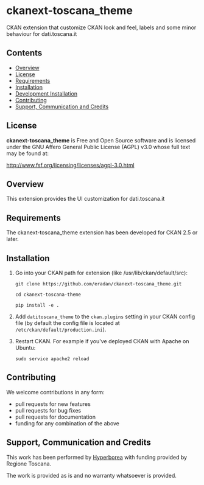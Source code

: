 # ckanext-toscana_theme
CKAN extension that customize CKAN look and feel, labels and some minor behaviour for dati.toscana.it

## Contents

- [Overview](#overview)
- [License](#license)
- [Requirements](#requirements)
- [Installation](#installation)
- [Development Installation](#development-installation)
- [Contributing](#contributing)
- [Support, Communication and Credits](#support-communication-and-credits)


## License

**ckanext-toscana_theme** is Free and Open Source software and is licensed under the GNU Affero General Public License (AGPL) v3.0 whose full text may be found at:

http://www.fsf.org/licensing/licenses/agpl-3.0.html

## Overview 

This extension provides the UI customization for dati.toscana.it

## Requirements

The ckanext-toscana_theme extension has been developed for CKAN 2.5 or later.

## Installation

1. Go into your CKAN path for extension (like /usr/lib/ckan/default/src):
 
    `git clone https://github.com/eradan/ckanext-toscana_theme.git`

    `cd ckanext-toscana-theme`

    `pip install -e .`

2. Add ``datitoscana_theme`` to the ``ckan.plugins`` setting in your CKAN
   config file (by default the config file is located at ``/etc/ckan/default/production.ini``).

3. Restart CKAN. For example if you've deployed CKAN with Apache on Ubuntu:

     `sudo service apache2 reload`
  
## Contributing

We welcome contributions in any form:

* pull requests for new features
* pull requests for bug fixes
* pull requests for documentation
* funding for any combination of the above

## Support, Communication and Credits

This work has been performed by [Hyperborea](http://www.hyperborea.com) with funding provided by Regione Toscana.

The work is provided as is and no warranty whatsoever is provided. 

